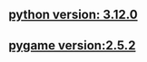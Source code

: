 ## [python version: 3.12.0](https://docs.python.org/3.12/index.html)

## [pygame version:2.5.2](https://www.pygame.org/docs/)
